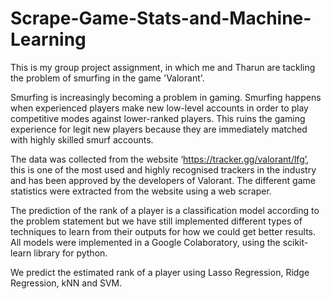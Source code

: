 # Scrape-Game-Stats-and-Machine-Learning

This is my group project assignment, in which me and Tharun are tackling the problem of smurfing in the game 'Valorant'. 

Smurfing is increasingly becoming a problem in gaming. Smurfing happens when experienced players make new low-level accounts in order to play competitive modes against lower-ranked players. This ruins the gaming experience for legit new players because they are immediately matched with highly skilled smurf accounts. 

The data was collected from the website ‘https://tracker.gg/valorant/lfg’, this is one of the most used and highly recognised trackers in the industry and has been approved by the developers of Valorant. The different game statistics were extracted from the website using a web scraper.

The prediction of the rank of a player is a classification model according to the problem statement but we have still implemented different types of techniques to learn from their outputs for how we could get better results. All models were implemented in a Google Colaboratory, using the scikit-learn library for python.

We predict the estimated rank of a player using Lasso Regression, Ridge Regression, kNN and SVM.

